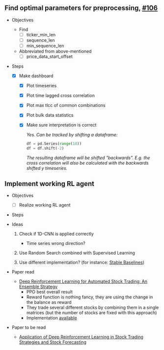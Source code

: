 ## Find optimal parameters for preprocessing, [#106](https://github.com/lucasfbn/Trendstuff/issues/106)

- Objectives

  - Find
    - [ ] ticker_min_len
    - [ ] sequence_len
    - [ ] min_sequence_len
  - Abbreviated from above-mentioned
    - [ ] price_data_start_offset

- Steps

  - [x] Make dashboard

    - [x] Plot timeseries

    - [x] Plot time lagged cross correlation

    - [x] Plot max tlcc of common combinations

    - [x] Plot bulk data statistics

    - [x] Make sure interpretation is correct

      *Yes. Can be tracked by shifting a dataframe:*
      
      ```python
      df = pd.Series(range(10))
      df = df.shift(-2)
      ```
      
      *The resulting dataframe will be shifted "backwards". E.g. the cross correlation will also be calculated with the backwards shifted y timeseries.*

## Implement working RL agent

- Objectives

  - [ ] Realize working RL agent

- Steps

- Ideas

  1. Check if 1D-CNN is applied correctly
     - Time series wrong direction?

  2. Use Random Search combined with Supervised Learning
  3. Use different implementation? (for instance: [Stable Baselines](https://github.com/Stable-Baselines-Team/stable-baselines/tree/master/stable_baselines/ppo2))

- Paper read

  - [Deep Reinforcement Learning for Automated Stock Trading: An Ensemble Strategy](https://papers.ssrn.com/sol3/papers.cfm?abstract_id=3690996)
    - PPO best overall result
    - Reward function is nothing fancy, they are using the change in the balance as reward
    - They trade several different stocks by combining them in a single matrices (but the number of stocks are fixed with this approach)
    - Implementation [available](https://github.com/AI4Finance-Foundation/Deep-Reinforcement-Learning-for-Automated-Stock-Trading-Ensemble-Strategy-ICAIF-2020)

- Paper to be read

  - [Application of Deep Reinforcement Learning in Stock Trading Strategies and Stock Forecasting](https://core.ac.uk/download/pdf/322327703.pdf)





